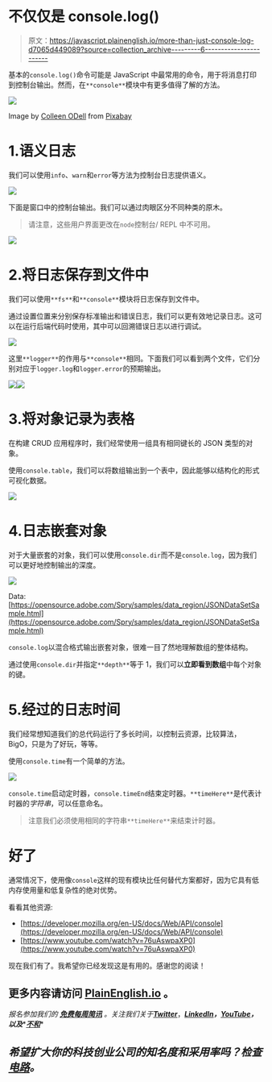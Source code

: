 # 不仅仅是 console.log()

> 原文：<https://javascript.plainenglish.io/more-than-just-console-log-d7065d449089?source=collection_archive---------6----------------------->

基本的`console.log()`命令可能是 JavaScript 中最常用的命令，用于将消息打印到控制台输出。然而，在`**console**`模块中有更多值得了解的方法。

![](img/818d8e9010ae889f0c71469d3df8c54e.png)

Image by [Colleen ODell](https://pixabay.com/users/starglade-768093/?utm_source=link-attribution&utm_medium=referral&utm_campaign=image&utm_content=4109213) from [Pixabay](https://pixabay.com//?utm_source=link-attribution&utm_medium=referral&utm_campaign=image&utm_content=4109213)

# 1.语义日志

我们可以使用`info`、`warn`和`error`等方法为控制台日志提供语义。

![](img/0fcf462f07f5ae6d9e623e8fd7eb4e6a.png)

下面是窗口中的控制台输出。我们可以通过肉眼区分不同种类的原木。

> 请注意，这些用户界面更改在`node`控制台/ REPL 中不可用。

![](img/d3e44c8b56c8b051503c00add10d8623.png)

# 2.将日志保存到文件中

我们可以使用`**fs**`和`**console**`模块将日志保存到文件中。

通过设置位置来分别保存标准输出和错误日志，我们可以更有效地记录日志。这可以在运行后端代码时使用，其中可以回溯错误日志以进行调试。

![](img/f2f5cd986a11431f755dc109189f50c3.png)

这里`**logger**`的作用与`**console**`相同。下面我们可以看到两个文件，它们分别对应于`logger.log`和`logger.error`的预期输出。

![](img/afde7f702e8bff6069aa6db5c08280fe.png)![](img/e91687dabe4faa6b43647852327aa1d2.png)

# 3.将对象记录为表格

在构建 CRUD 应用程序时，我们经常使用一组具有相同键长的 JSON 类型的对象。

使用`console.table`，我们可以将数组输出到一个表中，因此能够以结构化的形式可视化数据。

![](img/84bf62d4d9f39ea2962b21dcc88298a3.png)

# 4.日志嵌套对象

对于大量嵌套的对象，我们可以使用`console.dir`而不是`console.log`，因为我们可以更好地控制输出的深度。

![](img/fa44cfca2e1952d91383a52d98d005a3.png)

Data: [https://opensource.adobe.com/Spry/samples/data_region/JSONDataSetSample.html](https://opensource.adobe.com/Spry/samples/data_region/JSONDataSetSample.html)

`console.log`以混合格式输出嵌套对象，很难一目了然地理解数组的整体结构。

通过使用`console.dir`并指定`**depth**`等于 1，我们可以**立即看到数组**中每个对象的键。

# 5.经过的日志时间

我们经常想知道我们的总代码运行了多长时间，以控制云资源，比较算法，BigO，只是为了好玩，等等。

使用`console.time`有一个简单的方法。

![](img/ba0dca4a5c3f153fab29a27685d768b3.png)

`console.time`启动定时器，`console.timeEnd`结束定时器。`**timeHere**`是代表计时器的*字符串*，可以任意命名。

> 注意我们必须使用相同的字符串`**timeHere**`来结束计时器。

# 好了

通常情况下，使用像`console`这样的现有模块比任何替代方案都好，因为它具有低内存使用量和低复杂性的绝对优势。

看看其他资源:

*   [https://developer.mozilla.org/en-US/docs/Web/API/console](https://developer.mozilla.org/en-US/docs/Web/API/console)
*   [https://www.youtube.com/watch?v=76uAswpaXP0](https://www.youtube.com/watch?v=76uAswpaXP0)

现在我们有了。我希望你已经发现这是有用的。感谢您的阅读！

## 更多内容请访问 [PlainEnglish.io](https://plainenglish.io/) 。

*报名参加我们的* [***免费每周简讯***](http://newsletter.plainenglish.io/) *。关注我们关于*[***Twitter***](https://twitter.com/inPlainEngHQ)，[***LinkedIn***](https://www.linkedin.com/company/inplainenglish/)***，***[***YouTube***](https://www.youtube.com/channel/UCtipWUghju290NWcn8jhyAw)***，以及****[***不和***](https://discord.gg/GtDtUAvyhW)*

## *希望扩大你的科技创业公司的知名度和采用率吗？检查[电路](https://circuit.ooo/?utm=publication-post-cta)。*